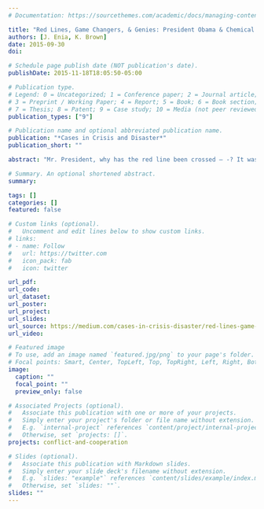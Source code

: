 ```yaml
---
# Documentation: https://sourcethemes.com/academic/docs/managing-content/

title: "Red Lines, Game Changers, & Genies: President Obama & Chemical Weapons in Syria"
authors: [J. Enia, K. Brown]
date: 2015-09-30
doi: 

# Schedule page publish date (NOT publication's date).
publishDate: 2015-11-18T18:05:50-05:00

# Publication type.
# Legend: 0 = Uncategorized; 1 = Conference paper; 2 = Journal article;
# 3 = Preprint / Working Paper; 4 = Report; 5 = Book; 6 = Book section;
# 7 = Thesis; 8 = Patent; 9 = Case study; 10 = Media (not peer reviewed)
publication_types: ["9"]

# Publication name and optional abbreviated publication name.
publication: "*Cases in Crisis and Disaster*"
publication_short: ""

abstract: "Mr. President, why has the red line been crossed — -? It was April 26, 2013, and U.S. President Barack Obama was sitting next to the King of Jordan, holding the customary photo op and press conference, prior to their more formal meeting. The reporter’s question was the same one that happened to be on every other reporter’s mind. President Obama sensed this, cutting the reporter off and asking, “You guys all have the same question?"

# Summary. An optional shortened abstract.
summary: 

tags: []
categories: []
featured: false

# Custom links (optional).
#   Uncomment and edit lines below to show custom links.
# links:
# - name: Follow
#   url: https://twitter.com
#   icon_pack: fab
#   icon: twitter

url_pdf:
url_code:
url_dataset:
url_poster:
url_project:
url_slides:
url_source: https://medium.com/cases-in-crisis-disaster/red-lines-game-changers-genies-5fe7169fa78e
url_video:

# Featured image
# To use, add an image named `featured.jpg/png` to your page's folder. 
# Focal points: Smart, Center, TopLeft, Top, TopRight, Left, Right, BottomLeft, Bottom, BottomRight.
image:
  caption: ""
  focal_point: ""
  preview_only: false

# Associated Projects (optional).
#   Associate this publication with one or more of your projects.
#   Simply enter your project's folder or file name without extension.
#   E.g. `internal-project` references `content/project/internal-project/index.md`.
#   Otherwise, set `projects: []`.
projects: conflict-and-cooperation

# Slides (optional).
#   Associate this publication with Markdown slides.
#   Simply enter your slide deck's filename without extension.
#   E.g. `slides: "example"` references `content/slides/example/index.md`.
#   Otherwise, set `slides: ""`.
slides: ""
---
```

